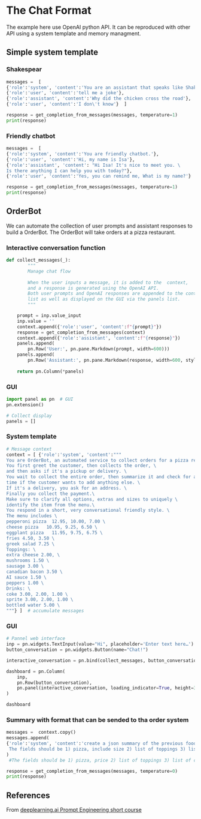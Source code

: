 # The Chat Format

The example here use OpenAI python API. It can be reproduced with other
API using a system template and memory managment.

## Simple system template 

### Shakespear
```python
messages =  [  
{'role':'system', 'content':'You are an assistant that speaks like Shakespeare.'},    
{'role':'user', 'content':'tell me a joke'},   
{'role':'assistant', 'content':'Why did the chicken cross the road'},   
{'role':'user', 'content':'I don\'t know'}  ]
```

```python
response = get_completion_from_messages(messages, temperature=1)
print(response)
```

### Friendly chatbot
```python
messages =  [  
{'role':'system', 'content':'You are friendly chatbot.'},
{'role':'user', 'content':'Hi, my name is Isa'},
{'role':'assistant', 'content': "Hi Isa! It's nice to meet you. \
Is there anything I can help you with today?"},
{'role':'user', 'content':'Yes, you can remind me, What is my name?'}  ]
```

```python
response = get_completion_from_messages(messages, temperature=1)
print(response)
```

## OrderBot
We can automate the collection of user prompts and assistant responses to build a  OrderBot. The OrderBot will take orders at a pizza restaurant. 

### Interactive conversation function
```python
def collect_messages(_):
		""" 
		Manage chat flow
		
		When the user inputs a message, it is added to the  context, 
		and a response is generated using the OpenAI API.
  	    Both user prompts and OpenAI responses are appended to the context 
	    list as well as displayed on the GUI via the panels list.
		"""

    prompt = inp.value_input
    inp.value = ''
    context.append({'role':'user', 'content':f"{prompt}"})
    response = get_completion_from_messages(context) 
    context.append({'role':'assistant', 'content':f"{response}"})
    panels.append(
        pn.Row('User:', pn.pane.Markdown(prompt, width=600)))
    panels.append(
        pn.Row('Assistant:', pn.pane.Markdown(response, width=600, style={'background-color': '#F6F6F6'})))
 
    return pn.Column(*panels)
```

### GUI
```python
import panel as pn  # GUI
pn.extension()

# Collect display
panels = [] 
```
### System template

```python
# Message context
context = [ {'role':'system', 'content':"""
You are OrderBot, an automated service to collect orders for a pizza restaurant. \
You first greet the customer, then collects the order, \
and then asks if it's a pickup or delivery. \
You wait to collect the entire order, then summarize it and check for a final \
time if the customer wants to add anything else. \
If it's a delivery, you ask for an address. \
Finally you collect the payment.\
Make sure to clarify all options, extras and sizes to uniquely \
identify the item from the menu.\
You respond in a short, very conversational friendly style. \
The menu includes \
pepperoni pizza  12.95, 10.00, 7.00 \
cheese pizza   10.95, 9.25, 6.50 \
eggplant pizza   11.95, 9.75, 6.75 \
fries 4.50, 3.50 \
greek salad 7.25 \
Toppings: \
extra cheese 2.00, \
mushrooms 1.50 \
sausage 3.00 \
canadian bacon 3.50 \
AI sauce 1.50 \
peppers 1.00 \
Drinks: \
coke 3.00, 2.00, 1.00 \
sprite 3.00, 2.00, 1.00 \
bottled water 5.00 \
"""} ]  # accumulate messages
```

### GUI
```python
# Pannel web interface
inp = pn.widgets.TextInput(value="Hi", placeholder='Enter text here…')
button_conversation = pn.widgets.Button(name="Chat!")

interactive_conversation = pn.bind(collect_messages, button_conversation)

dashboard = pn.Column(
    inp,
    pn.Row(button_conversation),
    pn.panel(interactive_conversation, loading_indicator=True, height=300),
)

dashboard
```

### Summary with format that can be sended to tha order system

```python
messages =  context.copy()
messages.append(
{'role':'system', 'content':'create a json summary of the previous food order. Itemize the price for each item\
 The fields should be 1) pizza, include size 2) list of toppings 3) list of drinks, include size   4) list of sides include size  5)total price '},    
)
 #The fields should be 1) pizza, price 2) list of toppings 3) list of drinks, include size include price  4) list of sides include size include price, 5)total price '},    

response = get_completion_from_messages(messages, temperature=0)
print(response)
```

## References
From [deeplearning.ai Prompt Engineering short course](https://learn.deeplearning.ai/courses/chatgpt-prompt-eng)
